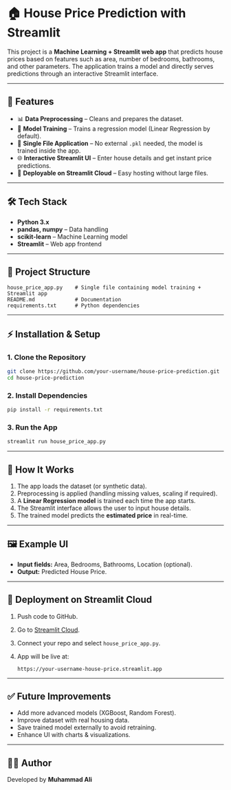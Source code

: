 

# 🏠 House Price Prediction with Streamlit

This project is a **Machine Learning + Streamlit web app** that predicts house prices based on features such as area, number of bedrooms, bathrooms, and other parameters. The application trains a model and directly serves predictions through an interactive Streamlit interface.

---

## 📌 Features

* 📊 **Data Preprocessing** – Cleans and prepares the dataset.
* 🤖 **Model Training** – Trains a regression model (Linear Regression by default).
* 💾 **Single File Application** – No external `.pkl` needed, the model is trained inside the app.
* 🌐 **Interactive Streamlit UI** – Enter house details and get instant price predictions.
* 🚀 **Deployable on Streamlit Cloud** – Easy hosting without large files.

---

## 🛠️ Tech Stack

* **Python 3.x**
* **pandas, numpy** – Data handling
* **scikit-learn** – Machine Learning model
* **Streamlit** – Web app frontend

---

## 📂 Project Structure

```
house_price_app.py    # Single file containing model training + Streamlit app
README.md             # Documentation
requirements.txt      # Python dependencies
```

---

## ⚡ Installation & Setup

### 1. Clone the Repository

```bash
git clone https://github.com/your-username/house-price-prediction.git
cd house-price-prediction
```

### 2. Install Dependencies

```bash
pip install -r requirements.txt
```

### 3. Run the App

```bash
streamlit run house_price_app.py
```

---

## 🎯 How It Works

1. The app loads the dataset (or synthetic data).
2. Preprocessing is applied (handling missing values, scaling if required).
3. A **Linear Regression model** is trained each time the app starts.
4. The Streamlit interface allows the user to input house details.
5. The trained model predicts the **estimated price** in real-time.

---

## 🖼️ Example UI

* **Input fields:** Area, Bedrooms, Bathrooms, Location (optional).
* **Output:** Predicted House Price.

---

## 🚀 Deployment on Streamlit Cloud

1. Push code to GitHub.
2. Go to [Streamlit Cloud](https://streamlit.io/cloud).
3. Connect your repo and select `house_price_app.py`.
4. App will be live at:

   ```
   https://your-username-house-price.streamlit.app
   ```

---

## ✅ Future Improvements

* Add more advanced models (XGBoost, Random Forest).
* Improve dataset with real housing data.
* Save trained model externally to avoid retraining.
* Enhance UI with charts & visualizations.

---

## 👨‍💻 Author

Developed by **Muhammad Ali**


